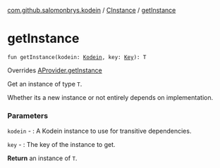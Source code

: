 [com.github.salomonbrys.kodein](../index.md) / [CInstance](index.md) / [getInstance](.)

# getInstance

`fun getInstance(kodein: `[`Kodein`](../-kodein/index.md)`, key: `[`Key`](../-kodein/-key/index.md)`): T`

Overrides [AProvider.getInstance](../-a-provider/get-instance.md)

Get an instance of type `T`.

Whether its a new instance or not entirely depends on implementation.

### Parameters

`kodein` - : A Kodein instance to use for transitive dependencies.

`key` - : The key of the instance to get.

**Return**
an instance of `T`.


